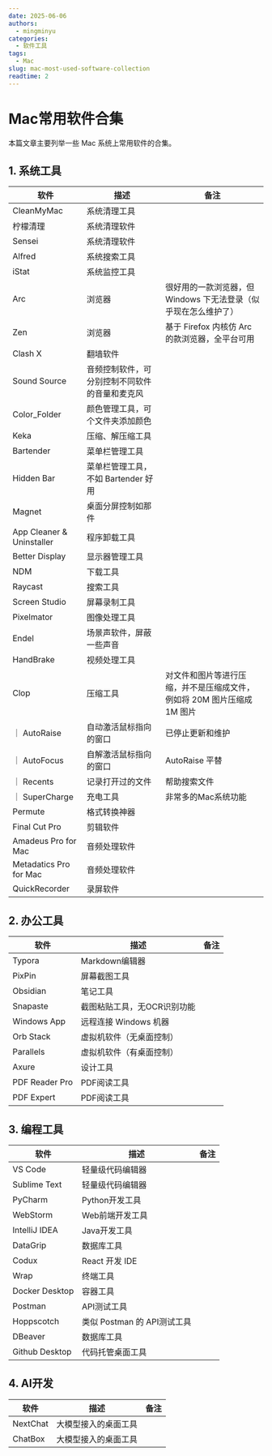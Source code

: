 ```yaml
---
date: 2025-06-06
authors:
  - mingminyu
categories:
  - 软件工具
tags:
  - Mac
slug: mac-most-used-software-collection
readtime: 2
---
```


# Mac常用软件合集

本篇文章主要列举一些 Mac 系统上常用软件的合集。

<!-- more -->

## 1. 系统工具

| 软件 | 描述 | 备注 |
| --- | --- | --- |
| CleanMyMac | 系统清理工具 | |
| 柠檬清理 | 系统清理软件 | |
| Sensei | 系统清理软件 | |
| Alfred | 系统搜索工具 | |
| iStat | 系统监控工具 | |
| Arc | 浏览器 | 很好用的一款浏览器，但 Windows 下无法登录（似乎现在怎么维护了） |
| Zen | 浏览器 | 基于 Firefox 内核仿 Arc 的款浏览器，全平台可用 |
| Clash X | 翻墙软件 | |
| Sound Source | 音频控制软件，可分别控制不同软件的音量和麦克风 | |
| Color_Folder | 颜色管理工具，可个文件夹添加颜色 | |
| Keka | 压缩、解压缩工具 | |
| Bartender | 菜单栏管理工具 | |
| Hidden Bar | 菜单栏管理工具，不如 Bartender 好用 | |
| Magnet | 桌面分屏控制如那件 | |
| App Cleaner & Uninstaller | 程序卸载工具 | |
| Better Display | 显示器管理工具 | |
| NDM | 下载工具 | |
| Raycast | 搜索工具 | |
| Screen Studio | 屏幕录制工具 | |
| Pixelmator | 图像处理工具 | |
| Endel | 场景声软件，屏蔽一些声音 | |
| HandBrake | 视频处理工具 | |
| Clop | 压缩工具  | 对文件和图片等进行压缩，并不是压缩成文件，例如将 20M 图片压缩成 1M 图片 |
｜ AutoRaise | 自动激活鼠标指向的窗口 | 已停止更新和维护 |
｜ AutoFocus | 自解激活鼠标指向的窗口  | AutoRaise 平替 |
｜ Recents | 记录打开过的文件 | 帮助搜索文件 |
｜ SuperCharge | 充电工具 | 非常多的Mac系统功能 |
| Permute | 格式转换神器 |  |
| Final Cut Pro | 剪辑软件 | |
| Amadeus Pro for Mac | 音频处理软件| |
| Metadatics Pro for Mac | 音频处理软件| |
| QuickRecorder | 录屏软件 | |

## 2. 办公工具

| 软件 | 描述 | 备注 |
| --- | --- | --- |
| Typora | Markdown编辑器 |
| PixPin | 屏幕截图工具 | |
| Obsidian | 笔记工具 | |
| Snapaste | 截图粘贴工具，无OCR识别功能 | |
| Windows App | 远程连接 Windows 机器 | | 
| Orb Stack | 虚拟机软件（无桌面控制） | |
| Parallels | 虚拟机软件（有桌面控制） | |
| Axure | 设计工具 | |
| PDF Reader Pro | PDF阅读工具 | |
| PDF Expert | PDF阅读工具 | |

## 3. 编程工具

| 软件 | 描述 | 备注 |
| --- | --- | --- |
| VS Code | 轻量级代码编辑器 | |
| Sublime Text | 轻量级代码编辑器 | |
| PyCharm | Python开发工具 | |
| WebStorm | Web前端开发工具 | |
| IntelliJ IDEA | Java开发工具 | |
| DataGrip | 数据库工具 | |
| Codux | React 开发 IDE | |
| Wrap | 终端工具 |  |
| Docker Desktop | 容器工具 | |
| Postman | API测试工具 | |
| Hoppscotch | 类似 Postman 的 API测试工具 | |
| DBeaver | 数据库工具 | |
| Github Desktop | 代码托管桌面工具 | |

## 4. AI开发

| 软件 | 描述 | 备注 |
| --- | --- | --- |
| NextChat | 大模型接入的桌面工具 | |
| ChatBox | 大模型接入的桌面工具 | |
